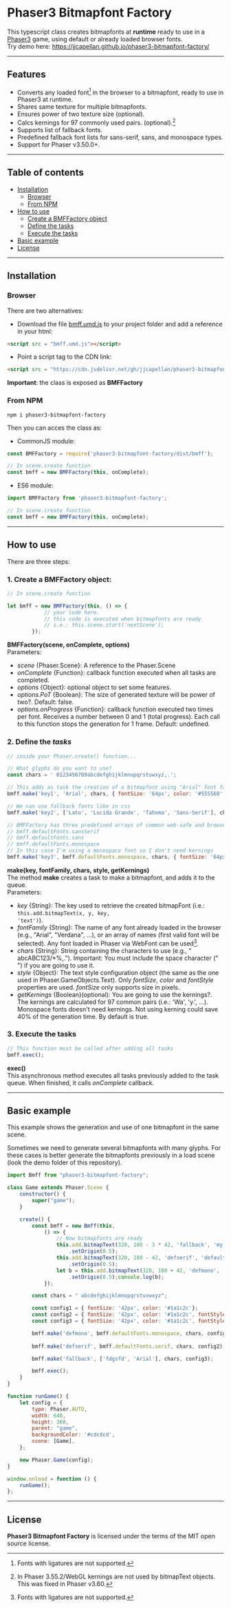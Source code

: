 # Phaser3 Bitmapfont Factory  

This typescript class creates bitmapfonts at **runtime** ready to use in a [Phaser3](https://phaser.io) game, using default or already loaded browser fonts.   
Try demo here: https://jjcapellan.github.io/phaser3-bitmapfont-factory/  

---
## Features
* Converts any loaded font[^1] in the browser to a bitmapfont, ready to use in Phaser3 at runtime.
* Shares same texture for multiple bitmapfonts.
* Ensures power of two texture size (optional).
* Calcs kernings for 97 commonly used pairs. (optional).[^2]
* Supports list of fallback fonts.
* Predefined fallback font lists for sans-serif, sans, and monospace types.
* Support for Phaser v3.50.0+.

[^1]: Fonts with ligatures are not supported.  

[^2]: In Phaser 3.55.2/WebGL kernings are not used by bitmapText objects. This was fixed in Phaser v3.60.  

---
## Table of contents  

* [Installation](#installation)
  * [Browser](#browser)
  * [From NPM](#from-npm)
* [How to use](#how-to-use)
  * [Create a BMFFactory object](#1-create-a-bmffactory-object)
  * [Define the tasks](#2-define-the-tasks)
  * [Execute the tasks](#3-execute-the-tasks)
* [Basic example](#basic-example)
* [License](#license)  

---
## Installation
### Browser
There are two alternatives:
* Download the file [bmff.umd.js](https://cdn.jsdelivr.net/gh/jjcapellan/phaser3-bitmapfont-factory@2.1.0/dist/bmff.umd.js) to your project folder and add a reference in your html:
```html
<script src = "bmff.umd.js"></script>
```  
* Point a script tag to the CDN link:
```html
<script src = "https://cdn.jsdelivr.net/gh/jjcapellan/phaser3-bitmapfont-factory@2.1.0/dist/bmff.umd.js"></script>
```  
**Important**: the class is exposed as **BMFFactory**
### From NPM
```
npm i phaser3-bitmapfont-factory
```
Then you can acces the class as:
* CommonJS module:
```javascript
const BMFFactory = require('phaser3-bitmapfont-factory/dist/bmff');

// In scene.create function
const bmff = new BMFFactory(this, onComplete);
```
* ES6 module:
```javascript
import BMFFactory from 'phaser3-bitmapfont-factory';

// In scene.create function
const bmff = new BMFFactory(this, onComplete);
```
---
## How to use
There are three steps:
### 1. Create a BMFFactory object:
```javascript
// In scene.create function

let bmff = new BMFFactory(this, () => {
            // your code here. 
            // this code is executed when bitmapfonts are ready
            // i.e.: this.scene.start('nextScene');
        });
```
**BMFFactory(scene, onComplete, options)**  
Parameters:
* *scene* {Phaser.Scene}: A reference to the Phaser.Scene
* *onComplete* {Function}: callback function executed when all tasks are completed.
* *options* {Object}: optional object to set some features.
* *options.PoT* {Boolean}: The size of generated texture will be power of two?. Default: false.
* *options.onProgress* {Function}: callback function executed two times per font. Receives a number between 0 and 1 (total progress). Each call to this function stops the generation for 1 frame. Default: undefined.

### 2. Define the *tasks*
```javascript
// inside your Phaser.create() function...

// What glyphs do you want to use?
const chars = ' 0123456789abcdefghijklmnopqrstuwxyz,.';

// This adds as task the creation of a bitmapfont using "Arial" font family and calculating its kernings
bmff.make('key1', 'Arial', chars, { fontSize: '64px', color: '#555568' });

// We can use fallback fonts like in css
bmff.make('key2', ['Lato', 'Lucida Grande', 'Tahoma', 'Sans-Serif'], chars, { fontSize: '64px', color: '#555568' });

// BMFFactory has three predefined arrays of common web-safe and browser default fonts:
// bmff.defaultFonts.sansSerif
// bmff.defaultFonts.sans
// bmff.defaultFonts.monospace
// In this case I'm using a monospace font so I don't need kernings
bmff.make('key3', bmff.defaultFonts.monospace, chars, { fontSize: '64px', color: '#555568' }, false);
```
**make(key, fontFamily, chars, style, getKernings)**  
The method **make** creates a task to make a bitmapfont, and adds it to the queue.  
Parameters:
* *key* {String}: The key used to retrieve the created bitmapFont (i.e.: <code>this.add.bitmapText(x, y, key, 'text')</code>).
* *fontFamily* {String}: The name of any font already loaded in the browser (e.g., "Arial", "Verdana", ...), or an array of names (first valid font will be selected). Any font loaded in Phaser via WebFont can be used[^1].
* *chars* {String}: String containing the characters to use (e.g., " abcABC123/*%,."). Important: You must include the space character (" ") if you are going to use it.
* *style* {Object}: The text style configuration object (the same as the one used in Phaser.GameObjects.Text). Only *fontSize*, *color* and *fontStyle* properties are used. *fontSize* only supports size in pixels.
* *getKernings* {Boolean}(optional): You are going to use the kernings?. The kernings are calculated for 97 common pairs (i.e.: 'Wa', 'y.', ...). Monospace fonts doesn't need kernings. Not using kerning could save 40% of the generation time. By default is true.

### 3. Execute the tasks
```javascript
// This function must be called after adding all tasks
bmff.exec();
```
**exec()**  
This asynchronous method executes all tasks previously added to the task queue. When finished, it calls *onComplete* callback.    

---

## Basic example
This example shows the generation and use of one bitmapfont in the same scene.  

Sometimes we need to generate several bitmapfonts with many glyphs. For these cases is better generate the bitmapfonts previously in a load scene (look the demo folder of this repository).  

```javascript
import Bmff from "phaser3-bitmapfont-factory";

class Game extends Phaser.Scene {
    constructor() {
        super("game");
    }

    create() {
        const bmff = new Bmff(this,
            () => {
                // Now bitmapfonts are ready
                this.add.bitmapText(320, 180 - 3 * 42, 'fallback', 'my defined fallback font')
                    .setOrigin(0.5);
                this.add.bitmapText(320, 180 - 42, 'defserif', 'default serif font')
                    .setOrigin(0.5);
                let b = this.add.bitmapText(320, 180 + 42, 'defmono', 'default monospace font')
                    .setOrigin(0.5);console.log(b);
            });

        const chars = " abcdefghijklmnopqrstuvwxyz";

        const config1 = { fontSize: '42px', color: '#1a1c2c'};
        const config2 = { fontSize: '42px', color: '#1a1c2c', fontStyle: 'italic' };
        const config3 = { fontSize: '42px', color: '#1a1c2c', fontStyle: 'bold' };        

        bmff.make('defmono', bmff.defaultFonts.monospace, chars, config1, false);
        
        bmff.make('defserif', bmff.defaultFonts.serif, chars, config2);

        bmff.make('fallback', ['fdgsfd', 'Arial'], chars, config3);        

        bmff.exec();
    }
}

function runGame() {
    let config = {
        type: Phaser.AUTO,
        width: 640,
        height: 360,
        parent: "game",
        backgroundColor: '#cdcdcd',
        scene: [Game],
    };

    new Phaser.Game(config);
}

window.onload = function () {
    runGame();
};
```
  
  


---
## License
**Phaser3 Bitmapfont Factory** is licensed under the terms of the MIT open source license.

